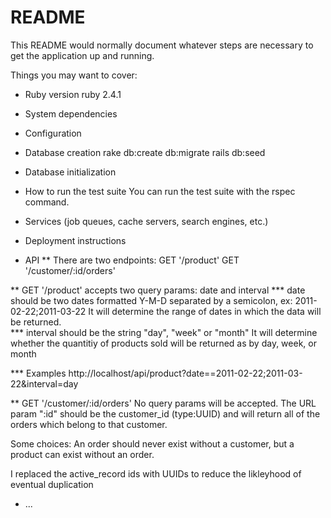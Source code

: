 # README

This README would normally document whatever steps are necessary to get the
application up and running.

Things you may want to cover:

* Ruby version
ruby 2.4.1

* System dependencies

* Configuration

* Database creation
rake db:create db:migrate
rails db:seed

* Database initialization

* How to run the test suite
You can run the test suite with the rspec command.  

* Services (job queues, cache servers, search engines, etc.)

* Deployment instructions

* API 
** There are two endpoints: 
GET '/product'
GET '/customer/:id/orders'

** GET '/product' accepts two query params: date and interval
*** date should be two dates formatted Y-M-D separated by a semicolon, ex: 2011-02-22;2011-03-22
It will determine the range of dates in which the data will be returned.  
*** interval should be the string "day", "week" or "month" 
It will determine whether the quantitiy of products sold will be returned as by day, week, or month

*** Examples
http://localhost/api/product?date==2011-02-22;2011-03-22&interval=day


** GET '/customer/:id/orders'
No query params will be accepted.  The URL param ":id" should be the customer_id (type:UUID) and will return all of the orders which belong to that customer.

Some choices: 
An order should never exist without a customer, but a product can exist without an order.

I replaced the active_record ids with UUIDs to reduce the likleyhood of eventual duplication



* ...
